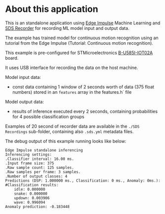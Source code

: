 # About this application

This is an standalone application using [Edge Impulse](https://edgeimpulse.com/) Machine Learning and
[SDS Recorder](https://github.com/ARM-software/SDS-Framework) for recording ML model input and output data.

The example has trained model for continuous motion recognition using an tutorial from the Edge Impulse
(Tutorial: Continuous motion recognition).

This example is pre-configured for STMicroelectronics [B-U585I-IOT02A](https://www.st.com/en/evaluation-tools/b-u585i-iot02a.html) board.

It uses USB interface for recording the data on the host machine.

Model input data:
- const data containing 1 window of 2 seconds worth of data (375 float numbers) stored in an `features` array
  in the features.h` file

Model output data:
- results of inference executed every 2 seconds, containing probabilities for 4 possible classification groups

Examples of 20 second of recorder data are available in the `./SDS Recordings` sub-folder, containing
also `.sds.yml` metadata files.

The debug output of this example running looks like below:

```
Edge Impulse standalone inferencing
Inferencing settings:
.Classifier interval: 16.00 ms.
.Input frame size: 375
.Raw sample count: 125 samples.
.Raw samples per frame: 3 samples.
.Number of output classes: 4
Predictions (DSP: 1.000000 ms., Classification: 0 ms., Anomaly: 0ms.): 
#Classification results:
    idle: 0.000000
    snake: 0.000000
    updown: 0.003906
    wave: 0.996094
Anomaly prediction: -0.183448
```
